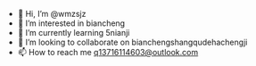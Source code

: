 - 👋 Hi, I’m @wmzsjz
- 👀 I’m interested in biancheng
- 🌱 I’m currently learning 5nianji
- 💞️ I’m looking to collaborate on bianchengshangqudehachengji
- 📫 How to reach me q13716114603@outlook.com

<!---
wmzsjz/wmzsjz is a ✨ special ✨ repository because its `README.md` (this file) appears on your GitHub profile.
You can click the Preview link to take a look at your changes.
--->
